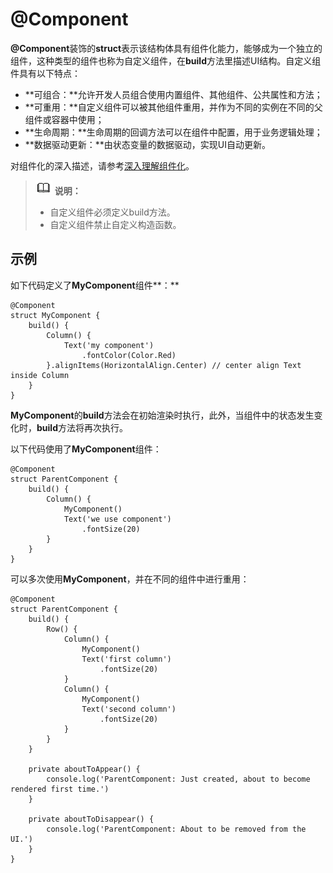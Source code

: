 # @Component<a name="ZH-CN_TOPIC_0000001157388849"></a>

**@Component**装饰的**struct**表示该结构体具有组件化能力，能够成为一个独立的组件，这种类型的组件也称为自定义组件，在**build**方法里描述UI结构。自定义组件具有以下特点：

-   **可组合：**允许开发人员组合使用内置组件、其他组件、公共属性和方法；
-   **可重用：**自定义组件可以被其他组件重用，并作为不同的实例在不同的父组件或容器中使用；
-   **生命周期：**生命周期的回调方法可以在组件中配置，用于业务逻辑处理；
-   **数据驱动更新：**由状态变量的数据驱动，实现UI自动更新。

对组件化的深入描述，请参考[深入理解组件化](ts-a-deep-dive-into-component.md)。

>![icon-note.gif](public_sys-resources/icon-note.gif) **说明：** 
>-   自定义组件必须定义build方法。
>-   自定义组件禁止自定义构造函数。

## 示例<a name="section84921442616"></a>

如下代码定义了**MyComponent**组件**：**

```
@Component
struct MyComponent {
    build() {
        Column() {
            Text('my component')
                .fontColor(Color.Red)
        }.alignItems(HorizontalAlign.Center) // center align Text inside Column
    }
}
```

**MyComponent**的**build**方法会在初始渲染时执行，此外，当组件中的状态发生变化时，**build**方法将再次执行。

以下代码使用了**MyComponent**组件：

```
@Component
struct ParentComponent {
    build() {
        Column() {
            MyComponent()
            Text('we use component')
                .fontSize(20)
        }
    }
}
```

可以多次使用**MyComponent**，并在不同的组件中进行重用：

```
@Component
struct ParentComponent {
    build() {
        Row() {
            Column() {
                MyComponent()
                Text('first column')
                    .fontSize(20)
            }
            Column() {
                MyComponent()
                Text('second column')
                    .fontSize(20)
            }
        }
    }

    private aboutToAppear() {
        console.log('ParentComponent: Just created, about to become rendered first time.')
    }

    private aboutToDisappear() {
        console.log('ParentComponent: About to be removed from the UI.')
    }
}
```

